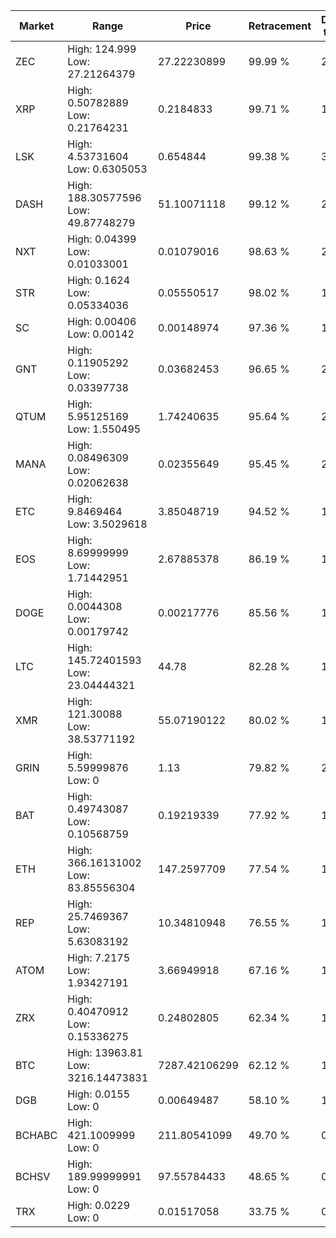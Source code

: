 | Market | Range | Price| Retracement | Doubles to 50% |
| --- | --- | --- | --- | --- |
| ZEC | High: 124.999<br />Low: 27.21264379 | 27.22230899 | 99.99 % | 2.80 |
| XRP | High: 0.50782889<br />Low: 0.21764231 | 0.2184833 | 99.71 % | 1.66 |
| LSK | High: 4.53731604<br />Low: 0.6305053 | 0.654844 | 99.38 % | 3.95 |
| DASH | High: 188.30577596<br />Low: 49.87748279 | 51.10071118 | 99.12 % | 2.33 |
| NXT | High: 0.04399<br />Low: 0.01033001 | 0.01079016 | 98.63 % | 2.52 |
| STR | High: 0.1624<br />Low: 0.05334036 | 0.05550517 | 98.02 % | 1.94 |
| SC | High: 0.00406<br />Low: 0.00142 | 0.00148974 | 97.36 % | 1.84 |
| GNT | High: 0.11905292<br />Low: 0.03397738 | 0.03682453 | 96.65 % | 2.08 |
| QTUM | High: 5.95125169<br />Low: 1.550495 | 1.74240635 | 95.64 % | 2.15 |
| MANA | High: 0.08496309<br />Low: 0.02062638 | 0.02355649 | 95.45 % | 2.24 |
| ETC | High: 9.8469464<br />Low: 3.5029618 | 3.85048719 | 94.52 % | 1.73 |
| EOS | High: 8.69999999<br />Low: 1.71442951 | 2.67885378 | 86.19 % | 1.94 |
| DOGE | High: 0.0044308<br />Low: 0.00179742 | 0.00217776 | 85.56 % | 1.43 |
| LTC | High: 145.72401593<br />Low: 23.04444321 | 44.78 | 82.28 % | 1.88 |
| XMR | High: 121.30088<br />Low: 38.53771192 | 55.07190122 | 80.02 % | 1.45 |
| GRIN | High: 5.59999876<br />Low: 0 | 1.13 | 79.82 % | 2.48 |
| BAT | High: 0.49743087<br />Low: 0.10568759 | 0.19219339 | 77.92 % | 1.57 |
| ETH | High: 366.16131002<br />Low: 83.85556304 | 147.2597709 | 77.54 % | 1.53 |
| REP | High: 25.7469367<br />Low: 5.63083192 | 10.34810948 | 76.55 % | 1.52 |
| ATOM | High: 7.2175<br />Low: 1.93427191 | 3.66949918 | 67.16 % | 1.25 |
| ZRX | High: 0.40470912<br />Low: 0.15336275 | 0.24802805 | 62.34 % | 1.13 |
| BTC | High: 13963.81<br />Low: 3216.14473831 | 7287.42106299 | 62.12 % | 1.18 |
| DGB | High: 0.0155<br />Low: 0 | 0.00649487 | 58.10 % | 1.19 |
| BCHABC | High: 421.1009999<br />Low: 0 | 211.80541099 | 49.70 % | 0.00 |
| BCHSV | High: 189.99999991<br />Low: 0 | 97.55784433 | 48.65 % | 0.00 |
| TRX | High: 0.0229<br />Low: 0 | 0.01517058 | 33.75 % | 0.00 |
